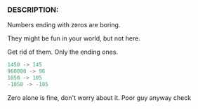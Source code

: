 ### DESCRIPTION:
Numbers ending with zeros are boring.

They might be fun in your world, but not here.

Get rid of them. Only the ending ones.
```js
1450 -> 145
960000 -> 96
1050 -> 105
-1050 -> -105
```
Zero alone is fine, don't worry about it. Poor guy anyway
check